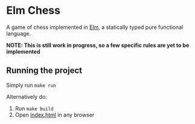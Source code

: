 # Elm Chess
A game of chess implemented in [Elm](https://elm-lang.org), a statically typed pure functional language.

**NOTE: This is still work in progress, so a few specific rules are yet to be implemented**

## Running the project
Simply run `make run`

Alternatively do:

1. Run `make build`
2. Open [index.html](./index.html) in any browser
